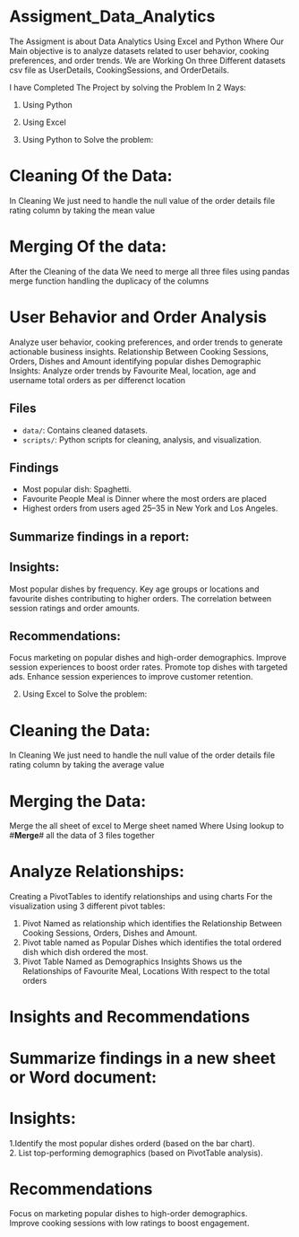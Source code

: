 # Assigment_Data_Analytics
The Assigment is about Data Analytics Using Excel and Python Where Our Main objective is to analyze datasets related to user behavior, cooking preferences, and order trends. We are Working On three Different datasets csv file as  UserDetails, CookingSessions, and OrderDetails.

I have Completed The Project by solving the Problem In 2 Ways:
1. Using Python
2. Using Excel

1. Using Python to Solve the problem:
# Cleaning Of the Data:
In Cleaning We just need to handle the null value of the order details file rating column by taking the mean value
# Merging Of the data:
After the Cleaning of the data We need to merge all three files using pandas merge function handling the duplicacy of the columns
# User Behavior and Order Analysis
Analyze user behavior, cooking preferences, and order trends to generate actionable business insights.
Relationship Between Cooking Sessions, Orders, Dishes and Amount
identifying popular dishes
Demographic Insights: Analyze order trends by Favourite Meal, location, age and username total orders as per differenct location 
## Files
- `data/`: Contains cleaned datasets.
- `scripts/`: Python scripts for cleaning, analysis, and visualization.

## Findings
- Most popular dish: Spaghetti.
- Favourite People Meal is Dinner where the most orders are placed
- Highest orders from users aged 25–35 in New York and Los Angeles.

## Summarize findings in a report:
## Insights:
Most popular dishes by frequency.
Key age groups or locations and favourite dishes contributing to higher orders.
The correlation between session ratings and order amounts.
## Recommendations:
Focus marketing on popular dishes and high-order demographics.
Improve session experiences to boost order rates.
Promote top dishes with targeted ads.
Enhance session experiences to improve customer retention.

2. Using Excel to Solve the problem:
# Cleaning the Data:
In Cleaning We just need to handle the null value of the order details file rating column by taking the average value

# Merging the Data:
Merge the all sheet of excel to Merge sheet named Where Using lookup to #**Merge**# all the data of 3 files together

# Analyze Relationships:
Creating  a PivotTables to identify relationships and using charts For the visualization using 3 different pivot tables:
1. Pivot Named as relationship which identifies the Relationship Between Cooking Sessions, Orders, Dishes and Amount.
2. Pivot table named as Popular Dishes which identifies the total ordered dish which dish ordered the most.
3. Pivot Table Named as Demographics Insights Shows us the Relationships of Favourite Meal, Locations With respect to the total orders

# Insights and Recommendations
# Summarize findings in a new sheet or Word document:
# Insights:
1.Identify the most popular dishes orderd (based on the bar chart).				
2. List top-performing demographics (based on PivotTable analysis).			

# Recommendations				
Focus on marketing popular dishes to high-order demographics.				
Improve cooking sessions with low ratings to boost engagement.				


